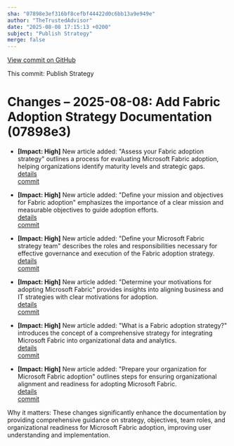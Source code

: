 ```yaml
---
sha: "07898e3ef316bf8cefbf44422d0c6bb13a9e949e"
author: "TheTrustedAdvisor"
date: "2025-08-08 17:15:13 +0200"
subject: "Publish Strategy"
merge: false
---
```


[View commit on GitHub](https://github.com/TheTrustedAdvisor/FabricAdoptionFramework/commit/07898e3ef316bf8cefbf44422d0c6bb13a9e949e)

This commit: Publish Strategy

# Changes – 2025-08-08: Add Fabric Adoption Strategy Documentation (07898e3)

- **[Impact: High]** New article added: "Assess your Fabric adoption strategy" outlines a process for evaluating Microsoft Fabric adoption, helping organizations identify maturity levels and strategic gaps.  
   [details](/docs/about/changes/2025-08-08-assess-your-fabric-adoption-strategy)  
   [commit](https://github.com/TheTrustedAdvisor/FabricAdoptionFramework/commit/07898e3ef316bf8cefbf44422d0c6bb13a9e949e)

- **[Impact: High]** New article added: "Define your mission and objectives for Fabric adoption" emphasizes the importance of a clear mission and measurable objectives to guide adoption efforts.  
   [details](/docs/about/changes/2025-08-08-define-your-mission-and-objectives)  
   [commit](https://github.com/TheTrustedAdvisor/FabricAdoptionFramework/commit/07898e3ef316bf8cefbf44422d0c6bb13a9e949e)

- **[Impact: High]** New article added: "Define your Microsoft Fabric strategy team" describes the roles and responsibilities necessary for effective governance and execution of the Fabric adoption strategy.  
   [details](/docs/about/changes/2025-08-08-define-your-strategy-team)  
   [commit](https://github.com/TheTrustedAdvisor/FabricAdoptionFramework/commit/07898e3ef316bf8cefbf44422d0c6bb13a9e949e)

- **[Impact: High]** New article added: "Determine your motivations for adopting Microsoft Fabric" provides insights into aligning business and IT strategies with clear motivations for adoption.  
   [details](/docs/about/changes/2025-08-08-determine-your-motivations)  
   [commit](https://github.com/TheTrustedAdvisor/FabricAdoptionFramework/commit/07898e3ef316bf8cefbf44422d0c6bb13a9e949e)

- **[Impact: High]** New article added: "What is a Fabric adoption strategy?" introduces the concept of a comprehensive strategy for integrating Microsoft Fabric into organizational data and analytics.  
   [details](/docs/about/changes/2025-08-08-overview)  
   [commit](https://github.com/TheTrustedAdvisor/FabricAdoptionFramework/commit/07898e3ef316bf8cefbf44422d0c6bb13a9e949e)

- **[Impact: High]** New article added: "Prepare your organization for Microsoft Fabric adoption" outlines steps for ensuring organizational alignment and readiness for adopting Microsoft Fabric.  
   [details](/docs/about/changes/2025-08-08-prepare-your-organization)  
   [commit](https://github.com/TheTrustedAdvisor/FabricAdoptionFramework/commit/07898e3ef316bf8cefbf44422d0c6bb13a9e949e)

Why it matters: These changes significantly enhance the documentation by providing comprehensive guidance on strategy, objectives, team roles, and organizational readiness for Microsoft Fabric adoption, improving user understanding and implementation.
